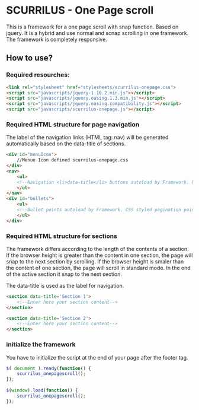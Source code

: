 SCURRILUS - One Page scroll
==================

This is a framework for a one page scroll with snap function.
Based on jquery. It is a hybrid and use normal and scnap scrolling in one framework. The framework is completely responsive.  

How to use?
------------------


### Required resourches: ###

```html
<link rel="stylesheet" href="stylesheets/scurrilus-onepage.css">
<script src="javascripts/jquery-1.10.2.min.js"></script>
<script src="javascripts/jquery.easing.1.3.min.js"></script>
<script src="javascripts/jquery.easing.compatibility.js"></script>
<script src="javascripts/scurrilus-onepage.js"></script>
```

### Required HTML structure for page navigation

The label of the navigation links (HTML tag: nav) will be generated automatically based on the data-title of sections.

```html
<div id="menuIcon">
	//Menue Icon defined scurrilus-onepage.css
</div>
<nav>
	<ul>
	<!--Navigation <li>data-title</li> buttons autoload by Framework. Use data-title tag from section.-->
	</ul>
</nav>
<div id="bullets">
	<ul>
	<!--Bullet points autoload by Framework. CSS styled pagination points. -->
	</ul>
</div>
```

### Required HTML structure for sections

The framework differs according to the length of the contents of a section. If the browser height is greater than the content in one section, the page will snap to the next section by scrolling. If the browser height is smaler than the content of one section, the page will scroll in standard mode. In the end of the active section it snap to the next section.

The data-title is used as the label for navigation.


```html
<section data-title='Section 1'>
	<!--Enter here your section content-->
</section>

<section data-title='Section 2'>
	<!--Enter here your section content-->
</section>
```


### initialize the framework

You have to initialize the script at the end of your page after the footer tag.  

```javascript
$( document ).ready(function() {
	scurrilus_onepagescroll();
});
			
$(window).load(function() {
	scurrilus_onepagescroll();
});

```